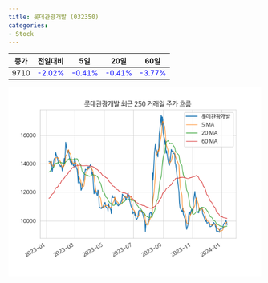 ```yaml
---
title: 롯데관광개발 (032350)
categories:
- Stock
---
```


|종가|전일대비|5일|20일|60일|
|----|--------|---|----|----|
|9710|<span style="color: blue">-2.02%</span>|<span style="color: blue">-0.41%</span>|<span style="color: blue">-0.41%</span>|<span style="color: blue">-3.77%</span>|

<!-- more -->

![032350](/assets/images/stock/032350.png)